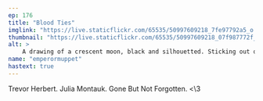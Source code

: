 ```yaml
---
ep: 176
title: "Blood Ties"
imglink: "https://live.staticflickr.com/65535/50997609218_7fe97792a5_o.jpg"
thumbnail: "https://live.staticflickr.com/65535/50997609218_07f987772f_q.jpg"
alt: >
    A drawing of a crescent moon, black and silhouetted. Sticking out of the moon, also silhouetted is the head of a giant wolf, blood dripping from its open mouth. Inside the moon, in red writing, the text 'A Single Holy Moment Of Blessed Absolution'.
name: "emperormuppet"
hastext: true
---
```

Trevor Herbert. Julia Montauk. Gone But Not Forgotten. <\3